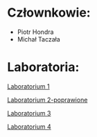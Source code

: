 # Człownkowie:
* Piotr Hondra
* Michał Taczała

# Laboratoria:

<a href="https://github.com/pw-eiti-anro-21l/hondra_taczala/wiki/Laboratorium-1">Laboratorium 1</a>

<a href="https://github.com/pw-eiti-anro-21l/hondra_taczala/wiki/Laboratorium-2---poprawione">Laboratorium 2-poprawione</a>

<a href="https://github.com/pw-eiti-anro-21l/hondra_taczala/wiki/Laboratorium-3">Laboratorium 3</a>

<a href="https://github.com/pw-eiti-anro-21l/hondra_taczala/wiki/Laboratorium-4">Laboratorium 4</a>


